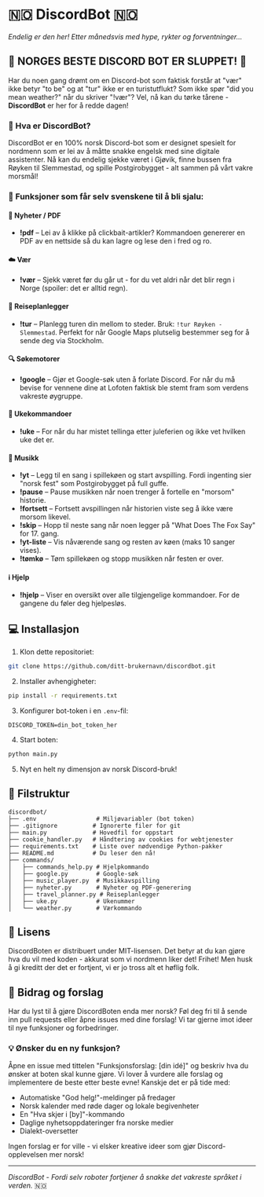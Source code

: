 # 🇳🇴 DiscordBot 🇳🇴
*Endelig er den her! Etter månedsvis med hype, rykter og forventninger...*

## 🎉 NORGES BESTE DISCORD BOT ER SLUPPET! 🎉

Har du noen gang drømt om en Discord-bot som faktisk forstår at "vær" ikke betyr "to be" og at "tur" ikke er en turistutflukt? Som ikke spør "did you mean weather?" når du skriver "!vær"? Vel, nå kan du tørke tårene - **DiscordBot** er her for å redde dagen!

### 📢 Hva er DiscordBot?
DiscordBot er en 100% norsk Discord-bot som er designet spesielt for nordmenn som er lei av å måtte snakke engelsk med sine digitale assistenter. Nå kan du endelig sjekke været i Gjøvik, finne bussen fra Røyken til Slemmestad, og spille Postgirobygget - alt sammen på vårt vakre morsmål!

### 🚀 Funksjoner som får selv svenskene til å bli sjalu:

#### 📰 Nyheter / PDF
- **!pdf** – Lei av å klikke på clickbait-artikler? Kommandoen genererer en PDF av en nettside så du kan lagre og lese den i fred og ro.

#### ☁️ Vær
- **!vær** – Sjekk været før du går ut - for du vet aldri når det blir regn i Norge (spoiler: det er alltid regn).

#### 🚌 Reiseplanlegger
- **!tur** – Planlegg turen din mellom to steder. Bruk: `!tur Røyken - Slemmestad`. Perfekt for når Google Maps plutselig bestemmer seg for å sende deg via Stockholm.

#### 🔍 Søkemotorer
- **!google** – Gjør et Google-søk uten å forlate Discord. For når du må bevise for vennene dine at Lofoten faktisk ble stemt fram som verdens vakreste øygruppe.

#### 📅 Ukekommandoer
- **!uke** – For når du har mistet tellinga etter juleferien og ikke vet hvilken uke det er.

#### 🎵 Musikk
- **!yt** – Legg til en sang i spillekøen og start avspilling. Fordi ingenting sier "norsk fest" som Postgirobygget på full guffe.
- **!pause** – Pause musikken når noen trenger å fortelle en "morsom" historie.
- **!fortsett** – Fortsett avspillingen når historien viste seg å ikke være morsom likevel.
- **!skip** – Hopp til neste sang når noen legger på "What Does The Fox Say" for 17. gang.
- **!yt-liste** – Vis nåværende sang og resten av køen (maks 10 sanger vises).
- **!tømkø** – Tøm spillekøen og stopp musikken når festen er over.

#### ℹ️ Hjelp
- **!hjelp** – Viser en oversikt over alle tilgjengelige kommandoer. For de gangene du føler deg hjelpesløs.

## 💻 Installasjon

1. Klon dette repositoriet:
```bash
git clone https://github.com/ditt-brukernavn/discordbot.git
```

2. Installer avhengigheter:
```bash
pip install -r requirements.txt
```

3. Konfigurer bot-token i en `.env`-fil:
```
DISCORD_TOKEN=din_bot_token_her
```

4. Start boten:
```bash
python main.py
```

5. Nyt en helt ny dimensjon av norsk Discord-bruk!

## 📂 Filstruktur

```
discordbot/
├── .env                 # Miljøvariabler (bot token)
├── .gitignore          # Ignorerte filer for git
├── main.py             # Hovedfil for oppstart
├── cookie_handler.py   # Håndtering av cookies for webtjenester
├── requirements.txt    # Liste over nødvendige Python-pakker
├── README.md           # Du leser den nå!
├── commands/
│   ├── commands_help.py # Hjelpkommando
│   ├── google.py        # Google-søk
│   ├── music_player.py  # Musikkavspilling
│   ├── nyheter.py       # Nyheter og PDF-generering
│   ├── travel_planner.py # Reiseplanlegger
│   ├── uke.py           # Ukenummer
│   └── weather.py       # Værkommando
```

## 📜 Lisens

DiscordBoten er distribuert under MIT-lisensen. Det betyr at du kan gjøre hva du vil med koden - akkurat som vi nordmenn liker det! Frihet! Men husk å gi kreditt der det er fortjent, vi er jo tross alt et høflig folk.

## 🤝 Bidrag og forslag

Har du lyst til å gjøre DiscordBoten enda mer norsk? Føl deg fri til å sende inn pull requests eller åpne issues med dine forslag! Vi tar gjerne imot ideer til nye funksjoner og forbedringer. 

### 💡 Ønsker du en ny funksjon?
Åpne en issue med tittelen "Funksjonsforslag: [din idé]" og beskriv hva du ønsker at boten skal kunne gjøre. Vi lover å vurdere alle forslag og implementere de beste etter beste evne! Kanskje det er på tide med:

- Automatiske "God helg!"-meldinger på fredager
- Norsk kalender med røde dager og lokale begivenheter
- En "Hva skjer i [by]"-kommando
- Daglige nyhetsoppdateringer fra norske medier
- Dialekt-oversetter

Ingen forslag er for ville - vi elsker kreative ideer som gjør Discord-opplevelsen mer norsk!

---

*DiscordBot - Fordi selv roboter fortjener å snakke det vakreste språket i verden.* 🇳🇴
